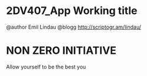 2DV407_App Working title
==========

@author Emil Lindau
@blogg http://scriptogr.am/lindau/

# NON ZERO INITIATIVE #
Allow yourself to be the best you